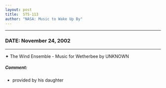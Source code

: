 ```yaml
---
layout: post
title:  STS-113
author: "NASA: Music to Wake Up By"
---
```


----
### DATE: November 24, 2002
----
✦ The Wind Ensemble - Music for Wetherbee by UNKNOWN

##### Comment:
* provided by his daughter
